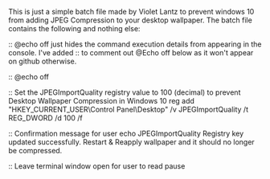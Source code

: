 This is just a simple batch file made by Violet Lantz to prevent windows 10 from adding JPEG Compression to your desktop wallpaper. 
The batch file contains the following and nothing else:

  :: @echo off just hides the command execution details from appearing in the console. I've added :: to comment out @Echo off below as it won't appear on github otherwise.
  
  :: @echo off
  
  :: Set the JPEGImportQuality registry value to 100 (decimal) to prevent Desktop Wallpaper Compression in Windows 10
  reg add "HKEY_CURRENT_USER\Control Panel\Desktop" /v JPEGImportQuality /t REG_DWORD /d 100 /f

  :: Confirmation message for user
  echo JPEGImportQuality Registry key updated successfully. Restart & Reapply wallpaper and it should no longer be compressed.

  :: Leave terminal window open for user to read
  pause
